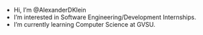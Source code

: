 - Hi, I’m @AlexanderDKlein
- I’m interested in Software Engineering/Development Internships.
- I’m currently learning Computer Science at GVSU.

<!---
AlexanderDKlein/AlexanderDKlein is a ✨ special ✨ repository because its `README.md` (this file) appears on your GitHub profile.
You can click the Preview link to take a look at your changes.
--->
